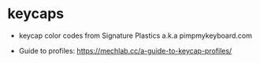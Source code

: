 # keycaps

- keycap color codes from Signature Plastics a.k.a pimpmykeyboard.com

- Guide to profiles: https://mechlab.cc/a-guide-to-keycap-profiles/
